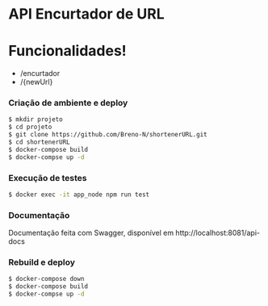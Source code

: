 # API Encurtador de URL

# Funcionalidades!

-   /encurtador
-   /{newUrl}

### Criação de ambiente e deploy

```sh
$ mkdir projeto
$ cd projeto
$ git clone https://github.com/Breno-N/shortenerURL.git
$ cd shortenerURL
$ docker-compose build
$ docker-compse up -d
```

### Execução de testes

```sh
$ docker exec -it app_node npm run test
```

### Documentação

Documentação feita com Swagger, disponível em http://localhost:8081/api-docs

### Rebuild e deploy
```sh
$ docker-compose down
$ docker-compose build
$ docker-compse up -d
```
